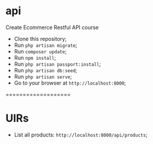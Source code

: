 # api
Create Ecommerce Restful API course

- Clone this repository;
- Run `php artisan migrate`;
- Run `composer update`;
- Run `npm install`;
- Run `php artisan passport:install`;
- Run `php artisan db:seed`;
- Run `php artisan serve`;
- Go to your browser at `http://localhost:8000`;


===================

# UIRs

- List all products: `http://localhost:8000/api/products`;
